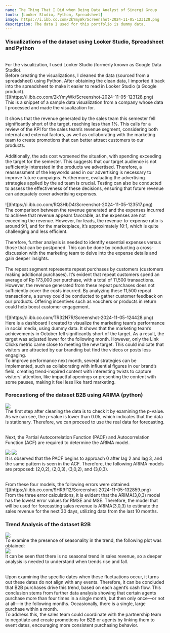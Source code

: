 ```yaml
---
name: The Thing That I Did when Being Data Analyst of Sinergi Group
tools: [Looker Studio, Python, Spreadsheet]
image: https://i.ibb.co.com/2kYmyWk/Screenshot-2024-11-05-123128.png
description: The data I used for this portfolio is dummy data.
---
```

### Visualizations of the dataset using Looker Studio, Spreadsheet and Python
<br />
For the visualization, I used Looker Studio (formerly known as Google Data Studio).
<br />
Before creating the visualizations, I cleaned the data (sourced from a spreadsheet) using Python. After obtaining the clean data, I imported it back into the spreadsheet to make it easier to read in Looker Studio (a Google product).

<br />
![](https://i.ibb.co.com/2kYmyWk/Screenshot-2024-11-05-123128.png)

<br />
This is a snippet of a sample data visualization from a company whose data I processed and made the visualization for.
<br /><br />
It shows that the revenue generated by the sales team this semester fell significantly short of the target, reaching less than 1%. This calls for a review of the KPI for the sales team’s revenue segment, considering both internal and external factors, as well as collaborating with the marketing team to create promotions that can better attract customers to our products.
<br /><br />
Additionally, the ads cost worsened the situation, with spending exceeding the target for the semester. This suggests that our target audience is not sufficiently interested in the products we advertised. Therefore, a reassessment of the keywords used in our advertising is necessary to improve future campaigns. Furthermore, evaluating the advertising strategies applied by the ad team is crucial. Testing can also be conducted to assess the effectiveness of these decisions, ensuring that future revenue can adequately cover advertising expenses.

<br />
<br />
![](https://i.ibb.co.com/RQ3HbD4/Screenshot-2024-11-05-123517.png)

<br />
The comparison between the revenue generated and the expenses incurred to achieve that revenue appears favorable, as the expenses are not exceeding the revenue. However, for leads, the revenue-to-expense ratio is around 9:1, and for the marketplace, it’s approximately 10:1, which is quite challenging and less efficient. 
<br /><br />
Therefore, further analysis is needed to identify essential expenses versus those that can be postponed. This can be done by conducting a cross-discussion with the marketing team to delve into the expense details and gain deeper insights.
<br /><br />
The repeat segment represents repeat purchases by customers (customers making additional purchases). It’s evident that repeat customers spend an average of Rp 173,000 per purchase, with a total of 11,500 transactions. However, the revenue generated from these repeat purchases does not sufficiently cover the costs incurred. By analyzing these 11,500 repeat transactions, a survey could be conducted to gather customer feedback on our products. Offering incentives such as vouchers or products in return could help boost customer engagement.

<br />
<br />
![](https://i.ibb.co.com/TR32N7R/Screenshot-2024-11-05-124428.png)

<br />
Here is a dashboard I created to visualize the marketing team’s performance in social media, using dummy data.
It shows that the marketing team’s achievements in October fell significantly short of the target. As a result, the target was adjusted lower for the following month. However, only the Link Clicks metric came close to meeting the new target. This could indicate that visitors are attracted by our branding but find the videos or posts less engaging.

<br />
To improve performance next month, several strategies can be implemented, such as collaborating with influential figures in our brand’s field, creating trend-inspired content with interesting twists to capture visitors’ attention, like impactful openings or presenting the content with some pauses, making it feel less like hard marketing.

### Forecastiong of the dataset B2B using ARIMA (python)

![](https://i.ibb.co.com/3dq0JYN/Screenshot-2024-11-05-132131.png)
<br />
The first step after cleaning the data is to check it by examining the p-value. As we can see, the p-value is lower than 0.05, which indicates that the data is stationary. Therefore, we can proceed to use the real data for forecasting.

<br />
Next, the Partial Autocorrelation Function (PACF) and Autocorrelation Function (ACF) are required to determine the ARIMA model.
<br />

![](https://i.ibb.co.com/V9HB9J2/acf.png)
![](https://i.ibb.co.com/zSDrzx4/pacf.png)
<br />
It is observed that the PACF begins to approach 0 after lag 2 and lag 3, and the same pattern is seen in the ACF. Therefore, the following ARIMA models are proposed: (2,0,2), (2,0,3), (3,0,2), and (3,0,3).

<br />
From these four models, the following errors were obtained:
<br />
![](https://i.ibb.co.com/9HR9f12/Screenshot-2024-11-05-132859.png)
<br />
From the three error calculations, it is evident that the ARIMA(3,0,3) model has the lowest error values for RMSE and MSE. Therefore, the model that will be used for forecasting sales revenue is ARIMA(3,0,3) to estimate the sales revenue for the next 30 days, utilizing data from the last 10 months.

### Trend Analysis of the dataset B2B

![](https://i.ibb.co.com/JBYYSWH/Screenshot-2024-11-05-131009.png)
<br />
To examine the presence of seasonality in the trend, the following plot was obtained:
<br />
![](https://i.ibb.co.com/GHPRsyH/newplot.png)
<br />
It can be seen that there is no seasonal trend in sales revenue, so a deeper analysis is needed to understand when trends rise and fall.

<br />
Upon examining the specific dates when these fluctuations occur, it turns out these dates do not align with any events. Therefore, it can be concluded that B2B purchases drive this trend, based on each agent’s cash flow. This conclusion stems from further data analysis showing that certain agents purchase more than four times in a single month, but then only once—or not at all—in the following months. Occasionally, there is a single, large purchase within a month.
<br />
To address this, the sales team could coordinate with the partnership team to negotiate and create promotions for B2B or agents by linking them to event dates, encouraging more consistent purchasing behavior.
